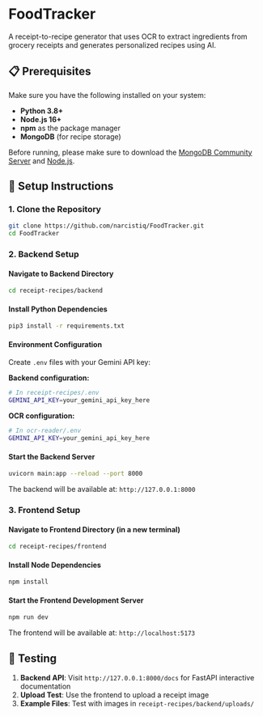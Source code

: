 # FoodTracker

A receipt-to-recipe generator that uses OCR to extract ingredients from grocery receipts and generates personalized recipes using AI.

## 📋 Prerequisites

Make sure you have the following installed on your system:

- **Python 3.8+**
- **Node.js 16+** 
- **npm** as the package manager
- **MongoDB** (for recipe storage)

Before running, please make sure to download the [MongoDB Community Server](https://www.mongodb.com/try/download/community) and [Node.js](https://nodejs.org/en/download).

## 🚀 Setup Instructions

### 1. Clone the Repository
```bash
git clone https://github.com/narcistiq/FoodTracker.git
cd FoodTracker
```

### 2. Backend Setup

#### Navigate to Backend Directory
```bash
cd receipt-recipes/backend
```

#### Install Python Dependencies
```bash
pip3 install -r requirements.txt
```

#### Environment Configuration
Create `.env` files with your Gemini API key:

**Backend configuration:**
```bash
# In receipt-recipes/.env
GEMINI_API_KEY=your_gemini_api_key_here
```

**OCR configuration:**
```bash
# In ocr-reader/.env
GEMINI_API_KEY=your_gemini_api_key_here
```

#### Start the Backend Server
```bash
uvicorn main:app --reload --port 8000
```

The backend will be available at: `http://127.0.0.1:8000`

### 3. Frontend Setup

#### Navigate to Frontend Directory (in a new terminal)
```bash
cd receipt-recipes/frontend
```

#### Install Node Dependencies
```bash
npm install
```

#### Start the Frontend Development Server
```bash
npm run dev
```

The frontend will be available at: `http://localhost:5173`

## 🧪 Testing

1. **Backend API**: Visit `http://127.0.0.1:8000/docs` for FastAPI interactive documentation
2. **Upload Test**: Use the frontend to upload a receipt image
3. **Example Files**: Test with images in `receipt-recipes/backend/uploads/`